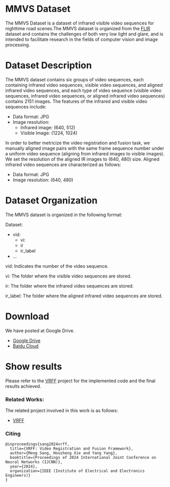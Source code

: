 # MMVS Dataset 
The MMVS Dataset is a dataset of infrared visible video sequences for nighttime road scenes.The MMVS dataset is organized from the [FLIR](https://www.flir.com/oem/adas/adas-dataset-form/) dataset and contains the challenges of both very low light and glare, and is intended to facilitate research in the fields of computer vision and image processing.

# Dataset Description
The MMVS dataset contains six groups of video sequences, each containing infrared video sequences, visible video sequences, and aligned infrared video sequences, and each type of video sequence (visible video sequences, infrared video sequences, or aligned infrared video sequences) contains 2151 images. The features of the infrared and visible video sequences include:
 + Data format: JPG
 + Image resolution:
   + Infrared image: (640, 512)
   + Visible Image: (1224, 1024)
     
In order to better metricize the video registration and fusion task, we manually aligned image pairs with the same frame sequence number under a uniform video sequence (aligning from infrared images to visible images). We set the resolution of the aligned IR images to (640, 480) size. Aligned infrared video sequences are characterized as follows:
 + Data format: JPG
 + Image resolution: (640, 480)
   
# Dataset Organization 
The MMVS dataset is organized in the following format:

Dataset:
  + vid:
    + vi:
    + ir
    + ir_label
  +  ...

vid: Indicates the number of the video sequence.

vi: The folder where the visible video sequences are stored.

ir: The folder where the infrared video sequences are stored.

ir_label: The folder where the aligned infrared video sequences are stored.

# Download
We have posted at Google Drive.
+ [Google Drive](https://drive.google.com/drive/folders/1wJDRmsSmdtfOV5CsfhyfXFsR__nYilcl)
+ [Baidu Cloud](https://pan.baidu.com/s/1hQOMRwfEbBV8WLELzhsFJQ?pwd=ms2l)

# Show results
Please refer to the [VRFF](https://github.com/Meng-Sang/VRFF.git) project for the implemented code and the final results achieved.

### Related Works:

The related project involved in this work is as follows:
* [VRFF](https://github.com/Meng-Sang/VRFF.git)


### Citing
```shell
@inproceedings{sang2024vrff,
  title={VRFF: Video Registration and Fusion Framework},
  author={Meng Sang, Housheng Xie and Yang Yang},
  booktitle={Proceedings of 2024 International Joint Conference on Neural Networks (IJCNN)},
  year={2024},	
  organization={IEEE (Institute of Electrical and Electronics Engineers)}
}
```

